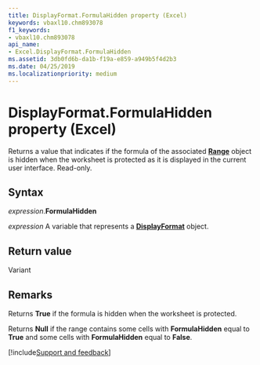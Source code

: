 ```yaml
---
title: DisplayFormat.FormulaHidden property (Excel)
keywords: vbaxl10.chm893078
f1_keywords:
- vbaxl10.chm893078
api_name:
- Excel.DisplayFormat.FormulaHidden
ms.assetid: 3db0fd6b-da1b-f19a-e859-a949b5f4d2b3
ms.date: 04/25/2019
ms.localizationpriority: medium
---
```



# DisplayFormat.FormulaHidden property (Excel)

Returns a value that indicates if the formula of the associated **[Range](Excel.Range(object).md)** object is hidden when the worksheet is protected as it is displayed in the current user interface. Read-only.


## Syntax

_expression_.**FormulaHidden**

_expression_ A variable that represents a **[DisplayFormat](Excel.DisplayFormat.md)** object.


## Return value

Variant


## Remarks

Returns **True** if the formula is hidden when the worksheet is protected. 

Returns **Null** if the range contains some cells with **FormulaHidden** equal to **True** and some cells with **FormulaHidden** equal to **False**.




[!include[Support and feedback](~/includes/feedback-boilerplate.md)]